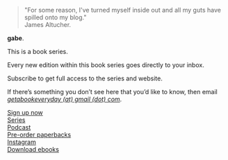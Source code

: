 > "For some reason, I've turned myself inside out and all my guts have spilled onto my blog."  
> James Altucher.

**gabe**.

This is a book series.

Every new edition within this book series goes directly to your inbox.

Subscribe to get full access to the series and website.

If there’s something you don’t see here that you’d like to know, then email  
[_getabookeveryday (at) gmail (dot) com_](mailto:getabookeveryday@gmail.com).

<a href="https://getabookeveryday.substack.com" target="_blank">Sign up now</a>  
<a href="https://www.youtube.com/playlist?list=UUQCznCqUhALucLSk6N8ROPA&playnext=1&index=1" target="_blank">Series</a>  
<a href="https://open.spotify.com/show/2dvjP8LdJy76nBsINvKNck" target="_blank">Podcast</a>  
<a href="https://getabookeveryday.stores.instamojo.com" target="_blank">Pre-order paperbacks</a>  
<a href="https://www.instagram.com/getabookeveryday" target="_blank">Instagram</a>  
<a href="https://getabookeveryday.stores.instamojo.com" target="_blank">Download ebooks</a>
